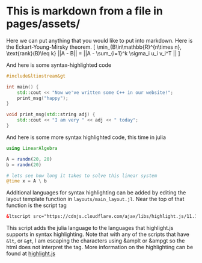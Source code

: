 # This is markdown from a file in pages/assets/
Here we can put anything that you would like to put into markdown. Here is the Eckart-Young-Mirsky theorem. 
\[
\min_{B\in\mathbb{R}^{n\times n}, \text{rank}(B)\leq k} ||A - B|| = ||A - \sum_{i=1}^k \sigma_i u_i v_i^T ||
\]

And here is some syntax-highlighted code
```cpp
#include&ltiostream&gt

int main() {
    std::cout << "Now we've written some C++ in our website!";
    print_msg("happy");
}

void print_msg(std::string adj) {
    std::cout << "I am very " << adj << " today";
}
```

And here is some more syntax highlighted code, this time in julia
```julia
using LinearAlgebra

A = randn(20, 20)
b = randn(20)

# lets see how long it takes to solve this linear system
@time x = A \ b
```

Additional languages for syntax highlighting can be added by editing the layout template function in `layouts/main_layout.jl`. Near the top of that function is the script tag 
```html
&ltscript src="https://cdnjs.cloudflare.com/ajax/libs/highlight.js/11.11.1/languages/julia.min.js"&gt&lt/script&gt
```
This script adds the julia language to the languages that highlight.js supports in syntax highlighting. Note that with any of the scripts that have `&lt`, or `&gt`, I am escaping the characters using &amplt or &ampgt so the html does not interpret the tag. More information on the highlighting can be found at [highlight.js](https://highlightjs.org/)

